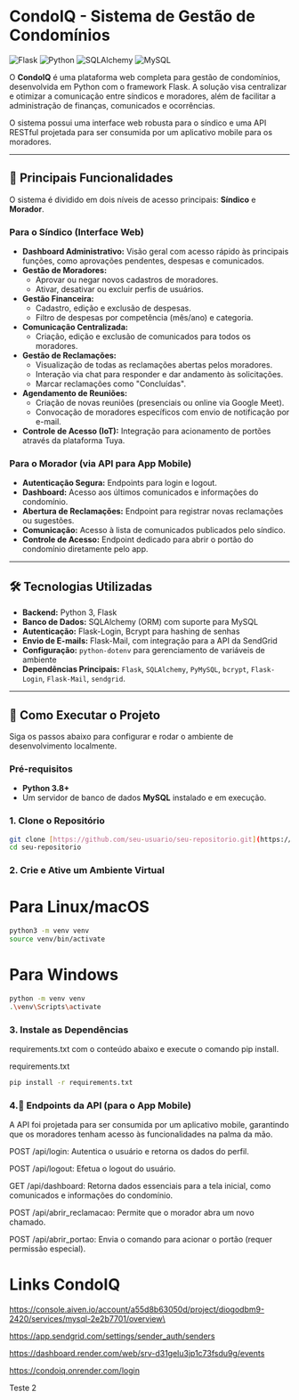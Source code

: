 # CondoIQ - Sistema de Gestão de Condomínios

![Flask](https://img.shields.io/badge/Flask-000000?style=for-the-badge&logo=flask&logoColor=white)
![Python](https://img.shields.io/badge/Python-3776AB?style=for-the-badge&logo=python&logoColor=white)
![SQLAlchemy](https://img.shields.io/badge/SQLAlchemy-D71F00?style=for-the-badge&logo=sqlalchemy&logoColor=white)
![MySQL](https://img.shields.io/badge/MySQL-4479A1?style=for-the-badge&logo=mysql&logoColor=white)

O **CondoIQ** é uma plataforma web completa para gestão de condomínios, desenvolvida em Python com o framework Flask. A solução visa centralizar e otimizar a comunicação entre síndicos e moradores, além de facilitar a administração de finanças, comunicados e ocorrências.

O sistema possui uma interface web robusta para o síndico e uma API RESTful projetada para ser consumida por um aplicativo mobile para os moradores.

***

## 🌟 Principais Funcionalidades

O sistema é dividido em dois níveis de acesso principais: **Síndico** e **Morador**.

### Para o Síndico (Interface Web)
* **Dashboard Administrativo:** Visão geral com acesso rápido às principais funções, como aprovações pendentes, despesas e comunicados.
* **Gestão de Moradores:**
    * Aprovar ou negar novos cadastros de moradores.
    * Ativar, desativar ou excluir perfis de usuários.
* **Gestão Financeira:**
    * Cadastro, edição e exclusão de despesas.
    * Filtro de despesas por competência (mês/ano) e categoria.
* **Comunicação Centralizada:**
    * Criação, edição e exclusão de comunicados para todos os moradores.
* **Gestão de Reclamações:**
    * Visualização de todas as reclamações abertas pelos moradores.
    * Interação via chat para responder e dar andamento às solicitações.
    * Marcar reclamações como "Concluídas".
* **Agendamento de Reuniões:**
    * Criação de novas reuniões (presenciais ou online via Google Meet).
    * Convocação de moradores específicos com envio de notificação por e-mail.
* **Controle de Acesso (IoT):** Integração para acionamento de portões através da plataforma Tuya.

### Para o Morador (via API para App Mobile)
* **Autenticação Segura:** Endpoints para login e logout.
* **Dashboard:** Acesso aos últimos comunicados e informações do condomínio.
* **Abertura de Reclamações:** Endpoint para registrar novas reclamações ou sugestões.
* **Comunicação:** Acesso à lista de comunicados publicados pelo síndico.
* **Controle de Acesso:** Endpoint dedicado para abrir o portão do condomínio diretamente pelo app.

***

## 🛠️ Tecnologias Utilizadas

* **Backend:** Python 3, Flask
* **Banco de Dados:** SQLAlchemy (ORM) com suporte para MySQL
* **Autenticação:** Flask-Login, Bcrypt para hashing de senhas
* **Envio de E-mails:** Flask-Mail, com integração para a API da SendGrid
* **Configuração:** `python-dotenv` para gerenciamento de variáveis de ambiente
* **Dependências Principais:** `Flask`, `SQLAlchemy`, `PyMySQL`, `bcrypt`, `Flask-Login`, `Flask-Mail`, `sendgrid`.

***

## 🚀 Como Executar o Projeto

Siga os passos abaixo para configurar e rodar o ambiente de desenvolvimento localmente.

### Pré-requisitos
* **Python 3.8+**
* Um servidor de banco de dados **MySQL** instalado e em execução.

### 1. Clone o Repositório
```bash
git clone [https://github.com/seu-usuario/seu-repositorio.git](https://github.com/seu-usuario/seu-repositorio.git)
cd seu-repositorio
```


### 2. Crie e Ative um Ambiente Virtual
# Para Linux/macOS
```bash
python3 -m venv venv
source venv/bin/activate
```


# Para Windows
```bash
python -m venv venv
.\venv\Scripts\activate
```


### 3. Instale as Dependências
requirements.txt com o conteúdo abaixo e execute o comando pip install.

requirements.txt

```bash
pip install -r requirements.txt
```




### 4.📡 Endpoints da API (para o App Mobile)
A API foi projetada para ser consumida por um aplicativo mobile, garantindo que os moradores tenham acesso às funcionalidades na palma da mão.

POST /api/login: Autentica o usuário e retorna os dados do perfil.

POST /api/logout: Efetua o logout do usuário.

GET /api/dashboard: Retorna dados essenciais para a tela inicial, como comunicados e informações do condomínio.

POST /api/abrir_reclamacao: Permite que o morador abra um novo chamado.

POST /api/abrir_portao: Envia o comando para acionar o portão (requer permissão especial).


# Links CondoIQ

https://console.aiven.io/account/a55d8b63050d/project/diogodbm9-2420/services/mysql-2e2b7701/overview\

https://app.sendgrid.com/settings/sender_auth/senders

https://dashboard.render.com/web/srv-d31gelu3jp1c73fsdu9g/events

https://condoiq.onrender.com/login

Teste 2

